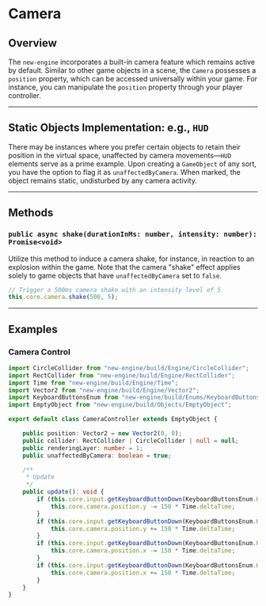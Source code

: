 # Camera

## Overview
The `new-engine` incorporates a built-in camera feature which remains active by default. Similar to other game objects in a scene, the `Camera` possesses a `position` property, which can be accessed universally within your game. For instance, you can manipulate the `position` property through your player controller.

---

## Static Objects Implementation: e.g., `HUD`
There may be instances where you prefer certain objects to retain their position in the virtual space, unaffected by camera movements—`HUD` elements serve as a prime example. Upon creating a `GameObject` of any sort, you have the option to flag it as `unaffectedByCamera`. When marked, the object remains static, undisturbed by any camera activity.

---

## Methods

### `public async shake(durationInMs: number, intensity: number): Promise<void>`
Utilize this method to induce a camera shake, for instance, in reaction to an explosion within the game. Note that the camera "shake" effect applies solely to game objects that have `unaffectedByCamera` set to `false`.

```typescript
// Trigger a 500ms camera shake with an intensity level of 5
this.core.camera.shake(500, 5);
```

---

## Examples

### Camera Control

```typescript
import CircleCollider from "new-engine/build/Engine/CircleCollider";
import RectCollider from "new-engine/build/Engine/RectCollider";
import Time from "new-engine/build/Engine/Time";
import Vector2 from "new-engine/build/Engine/Vector2";
import KeyboardButtonsEnum from "new-engine/build/Enums/KeyboardButtonsEnum";
import EmptyObject from "new-engine/build/Objects/EmptyObject";

export default class CameraController extends EmptyObject {

    public position: Vector2 = new Vector2(0, 0);
    public collider: RectCollider | CircleCollider | null = null;
    public renderingLayer: number = 1;
    public unaffectedByCamera: boolean = true;

    /**
     * Update
     */
    public update(): void {
        if (this.core.input.getKeyboardButtonDown(KeyboardButtonsEnum.KeyW)) {
            this.core.camera.position.y -= 150 * Time.deltaTime;
        }
        if (this.core.input.getKeyboardButtonDown(KeyboardButtonsEnum.KeyS)) {
            this.core.camera.position.y += 150 * Time.deltaTime;
        }
        if (this.core.input.getKeyboardButtonDown(KeyboardButtonsEnum.KeyA)) {
            this.core.camera.position.x -= 150 * Time.deltaTime;
        }
        if (this.core.input.getKeyboardButtonDown(KeyboardButtonsEnum.KeyD)) {
            this.core.camera.position.x += 150 * Time.deltaTime;
        }
    }
}
```